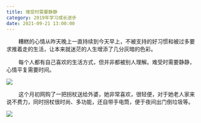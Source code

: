 ```yaml
---
title: 难受时需要静静
category: 2019年学习成长进步
date: 2021-09-21 13:00:00
---
```


        糟糕的心情从昨天晚上一直持续到今天早上，不被支持的好习惯和被过多要求推着走的生活，让本来就迷茫的人生增添了几分灰暗的色彩。

        每个人都有自己喜欢的生活方式，但并非都被别人理解。难受时需要静静，心情平复需要时间。

![](https://markdown-1301532546.cos.ap-guangzhou.myqcloud.com/peipei_blog/20210921145833.jpeg)  

        这个月初网购了一把拐杖送给外婆，她非常喜欢，很轻便，对于她老人家来说不费力，同时拐杖很时尚、多功能，还自带手电筒，便于夜间出门倒垃圾等。

![](https://markdown-1301532546.cos.ap-guangzhou.myqcloud.com/peipei_blog/20210921145837.jpeg)
